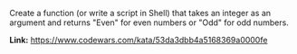 Create a function (or write a script in Shell) that takes an integer as an argument and returns "Even" for even numbers or "Odd" for odd numbers.

**Link:** https://www.codewars.com/kata/53da3dbb4a5168369a0000fe
